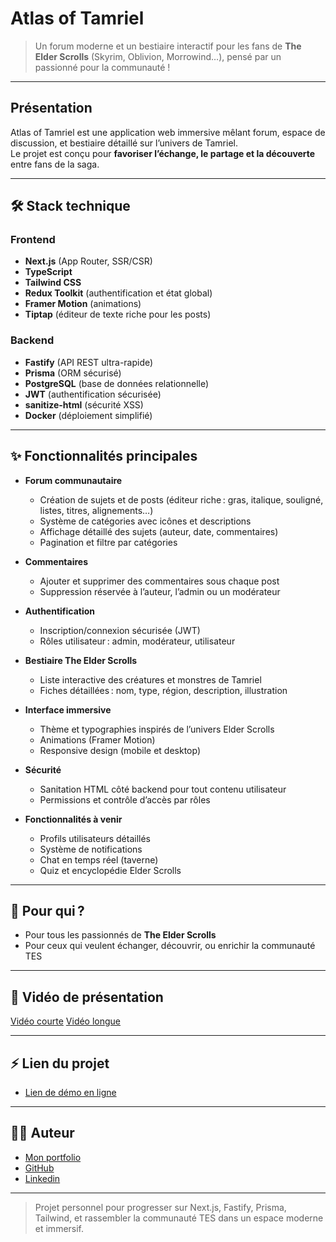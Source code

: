 # Atlas of Tamriel

> Un forum moderne et un bestiaire interactif pour les fans de **The Elder Scrolls** (Skyrim, Oblivion, Morrowind…), pensé par un passionné pour la communauté !

---

## Présentation

Atlas of Tamriel est une application web immersive mêlant forum, espace de discussion, et bestiaire détaillé sur l’univers de Tamriel.  
Le projet est conçu pour **favoriser l’échange, le partage et la découverte** entre fans de la saga.

---

## 🛠️ Stack technique

### Frontend

- **Next.js** (App Router, SSR/CSR)
- **TypeScript**
- **Tailwind CSS**
- **Redux Toolkit** (authentification et état global)
- **Framer Motion** (animations)
- **Tiptap** (éditeur de texte riche pour les posts)

### Backend

- **Fastify** (API REST ultra-rapide)
- **Prisma** (ORM sécurisé)
- **PostgreSQL** (base de données relationnelle)
- **JWT** (authentification sécurisée)
- **sanitize-html** (sécurité XSS)
- **Docker** (déploiement simplifié)

---

## ✨ Fonctionnalités principales

- **Forum communautaire**

  - Création de sujets et de posts (éditeur riche : gras, italique, souligné, listes, titres, alignements…)
  - Système de catégories avec icônes et descriptions
  - Affichage détaillé des sujets (auteur, date, commentaires)
  - Pagination et filtre par catégories

- **Commentaires**

  - Ajouter et supprimer des commentaires sous chaque post
  - Suppression réservée à l’auteur, l’admin ou un modérateur

- **Authentification**

  - Inscription/connexion sécurisée (JWT)
  - Rôles utilisateur : admin, modérateur, utilisateur

- **Bestiaire The Elder Scrolls**

  - Liste interactive des créatures et monstres de Tamriel
  - Fiches détaillées : nom, type, région, description, illustration

- **Interface immersive**

  - Thème et typographies inspirés de l’univers Elder Scrolls
  - Animations (Framer Motion)
  - Responsive design (mobile et desktop)

- **Sécurité**

  - Sanitation HTML côté backend pour tout contenu utilisateur
  - Permissions et contrôle d’accès par rôles

- **Fonctionnalités à venir**
  - Profils utilisateurs détaillés
  - Système de notifications
  - Chat en temps réel (taverne)
  - Quiz et encyclopédie Elder Scrolls

---

## 🎯 Pour qui ?

- Pour tous les passionnés de **The Elder Scrolls**
- Pour ceux qui veulent échanger, découvrir, ou enrichir la communauté TES

---

## 📸 Vidéo de présentation

[Vidéo courte](https://www.youtube.com/watch?v=7uh6H7PQuE8&ab_channel=Sparcky)
[Vidéo longue](https://www.youtube.com/watch?v=FsJYNeslXmE&ab_channel=Sparcky)

---

## ⚡️ Lien du projet

- [Lien de démo en ligne](https://atlas-of-tamriel.vercel.app/)

---

## 👨‍💻 Auteur

- [Mon portfolio](https://www.alain-web.fr/)
- [GitHub](https://github.com/AlainBonneau)
- [Linkedin](https://www.linkedin.com/in/alain-bonneau/)

---

> Projet personnel pour progresser sur Next.js, Fastify, Prisma, Tailwind, et rassembler la communauté TES dans un espace moderne et immersif.

